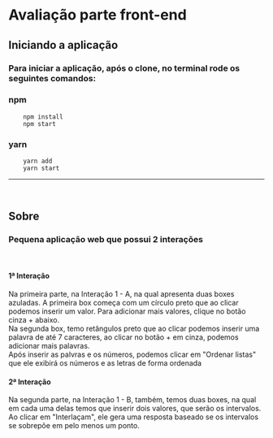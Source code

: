 # Avaliação parte front-end 

## Iniciando a aplicação
### Para iniciar a aplicação, após o clone, no terminal rode os seguintes comandos:

### npm
~~~npm
    npm install 
    npm start 
~~~
### yarn
~~~yarn
    yarn add
    yarn start
~~~

<hr/>
<br/>

## Sobre


### Pequena aplicação web que possui 2 interações
<br/> 

#### 1ª Interação
<p>Na primeira parte, na Interação 1 - A, na qual apresenta duas boxes azuladas. A primeira box começa com um círculo preto que ao clicar podemos inserir um valor. Para adicionar mais valores, clique no botão cinza + abaixo.<br/> Na segunda box, temo retângulos preto que ao clicar podemos inserir uma palavra de até  7 caracteres, ao clicar no botão + em cinza, podemos adicionar mais palavras.<br/> Após inserir as palvras e os números, podemos clicar em "Ordenar listas" que ele exibirá os números e as letras de forma ordenada</p>

#### 2ª Interação
<p>Na segunda parte, na Interação 1 - B, também, temos duas boxes, na qual em cada uma delas temos que inserir dois valores, que serão os intervalos. Ao clicar em "Interlaçam", ele gera uma resposta baseado se os intervalos se sobrepõe em pelo menos um ponto. 